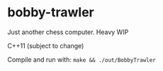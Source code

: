 # bobby-trawler
Just another chess computer. Heavy WIP



C++11 (subject to change)

Compile and run with: `make && ./out/BobbyTrawler`
